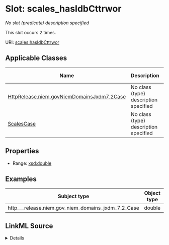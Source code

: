 

# Slot: scales_hasIdbCttrwor


_No slot (predicate) description specified_






This slot occurs 2 times.


URI: [scales:hasIdbCttrwor](http://schemas.scales-okn.org/rdf/scales#hasIdbCttrwor)



<!-- no inheritance hierarchy -->





## Applicable Classes

| Name | Description | Modifies Slot |
| --- | --- | --- |
| [HttpRelease.niem.govNiemDomainsJxdm7.2Case](../classes/HttpRelease.niem.govNiemDomainsJxdm7.2Case.md) | No class (type) description specified |  yes  |
| [ScalesCase](../classes/ScalesCase.md) | No class (type) description specified |  no  |







## Properties

* Range: [xsd:double](http://www.w3.org/2001/XMLSchema#double)






## Examples

| Subject type | Object type | Example subject | Example object | Occurrences |
| --- | --- | --- | --- | --- |
| http___release.niem.gov_niem_domains_jxdm_7.2_Case | double | scales:CriminalCase | 0.0 | 2 |




## LinkML Source

<details>

```yaml
name: scales_hasIdbCttrwor
annotations:
  count:
    tag: count
    value: 2
description: No slot (predicate) description specified
examples:
- object:
    example_object: '0.0'
    example_object_type: double
    example_predicate: scales:hasIdbCttrwor
    example_subject: scales:CriminalCase
    example_subject_type: http___release.niem.gov_niem_domains_jxdm_7.2_Case
from_schema: scales-kg
rank: 1000
slot_uri: scales:hasIdbCttrwor
alias: scales_hasIdbCttrwor
domain_of:
- http___release.niem.gov_niem_domains_jxdm_7.2_Case
- scales_Case
range: double

```
</details>